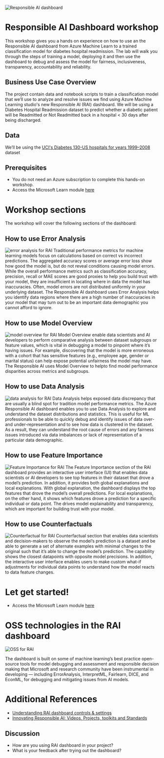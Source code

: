 ![Responsible AI dashboard](https://youtu.be/G-nBfBNvtg4)

# Responsible AI Dashboard workshop 
This workshop gives you a hands on experience on how to use an the Responsible AI dashboard from Azure Machine Learn to a trained classification model for diabetes hospital readmission. The lab will walk you through the steps of training a model, deploying it and then use the dashboard to debug and assess the model for fairness, inclusiveness, transparency, accountability and reliability.


## Business Use Case Overview
The project contain data and notebook scripts to train a classification model that we’ll use to analyze and resolve issues we find using Azure Machine Learning studio's new Responsible AI (RAI) dashboard. We will be using a Diabetes Hospital Readmission dataset to predict whether a diabetic patient will be Readmitted or Not Readmitted back in a hospital < 30 days after being discharged. 

## Data
We’ll be using the [UCI's Diabetes 130-US hospitals for years 1999–2008](https://archive.ics.uci.edu/ml/datasets/Diabetes+130-US+hospitals+for+years+1999-2008#) dataset

## Prerequisites
- You do not need an Azure subscription to complete this hands-on workshop. 
- Access the Microsoft Learn module [here](https://learn.microsoft.com/en-us/training/modules/train-model-debug-with-responsible-ai-dashboard-azure-machine-learning/)

# Workshop sections

The workshop will cover the following sections of the dashboard:

## How to use Error Analysis 
![error analysis for RAI](img/ea-error-cohort.png)
Traditional performance metrics for machine learning models focus on calculations based on correct vs incorrect predictions.  The aggregated accuracy scores or average error loss show how good the model is, but do not reveal conditions causing model errors. While the overall performance metrics such as classification accuracy, precision, recall or MAE scores are good proxies to help you build trust with your model, they are insufficient in locating where in data the model has inaccuracies.  Often, model errors are not distributed uniformly in your underlying dataset.  The Responsible AI dashboard uses Error Analysis helps you identify data regions where there are a high number of inaccuracies in your model that may turn out to be an important data demographic you cannot afford to ignore. 

## How to use Model Overview
![model overview for RAI](img/model-overview.png)
Model Overview enable data scientists and AI developers to perform comparative analysis between dataset subgroups or feature values, which is vital in debugging a model to pinpoint where it’s having issues. For example, discovering that the model is more erroneous with a cohort that has sensitive features (e.g., employee age, gender or marital status) can help expose potential unfairness the model may have. The Responsible AI uses Model Overview to helpto find model performance disparities across metrics and subgroups.

## How to use Data Analysis
![data analysis for RAI](img/dataanalysis-cover.png)
Data Analysis helps exposed data discrepancy that are usually a blind spot for tradition model performance metrics. The Azure Responsible AI dashboard enables you to use Data Analysis to explore and understand the dataset distributions and statistics. This is useful for ML professionals to be able to quickly debug and identify issues of data over- and under-representation and to see how data is clustered in the dataset. As a result, they can understand the root cause of errors and any fairness issues introduced via data imbalances or lack of representation of a particular data demographic.

## How to use Feature Importance
![Feature Importance for RAI](img/fi-chart-default.png)
The Feature Importance section of the RAI dashboard provides an interactive user interface (UI) that enables data scientists or AI developers to see top features in their dataset that drove a model’s prediction. In addition, it provides both global explanations and local explanations. With global explanation, the dashboard displays the top features that drove the model’s overall predictions. For local explanations, on the other hand, it shows which features drove a prediction for a specific individual or data point. The drives model explainability and transparency, which are important for building trust with your model. 

## How to use Counterfactuals
![Counterfactual for RAI](img/cf-whatif-overview.png)
Counterfactual section that enables data scientists and decision-makers to observe the model’s prediction is a dataset and be able to generate a set of alternate examples with minimal changes to the original such that it’s able to change the model’s prediction. The capability shows the closest datapoints with opposite model precisions. In addition, the interactive user interface enables users to make custom what-if adjustments for individual data points to understand how the model reacts to data feature changes.

# Let get started!

* Access the Microsoft Learn module [here](https://learn.microsoft.com/en-us/training/modules/train-model-debug-with-responsible-ai-dashboard-azure-machine-learning/)

# OSS technologies in the RAI dashboard
![OSS for RAI](img/RAI-OSS.png)

The dashboard is built on some of machine learning’s best practice open-source tools for model debugging and assessment and responsible decision making that Microsoft and research community have been instrumental in developing — including ErrorAnalysis, InterpretML, Fairlearn, DICE, and EconML, for debugging and mitigating issues from AI models.

# Additional References
- [Understanding RAI dashboard controls & settings](https://aka.ms/MBRAIdashboardControls)
- [Innovating Responsible AI: Videos, Projects, toolkits and Standards](https://www.microsoft.com/ai/ai-lab-responsible-ai-dashboard)

## Discussion
- How are you using RAI dashboard in your project?
- What is your feedback after trying out the dashboard?






